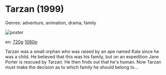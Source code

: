 # Tarzan (1999)

Genres: adventure, animation, drama, family

![poster](http://image.tmdb.org/t/p/w500/hnTrfKJmnPLMTajHw2RDgv6hVyH.jpg)

en:
  [720p](magnet:?xt=urn:btih:A5E4CA52EA44159254AECFD3E301941B276DD56E&tr=udp://glotorrents.pw:6969/announce&tr=udp://tracker.opentrackr.org:1337/announce&tr=udp://torrent.gresille.org:80/announce&tr=udp://tracker.openbittorrent.com:80&tr=udp://tracker.coppersurfer.tk:6969&tr=udp://tracker.leechers-paradise.org:6969&tr=udp://p4p.arenabg.ch:1337&tr=udp://tracker.internetwarriors.net:1337)
  [1080p](magnet:?xt=urn:btih:EBEE7B21F5372DE4923C56BAE36FF1E745529EC5&tr=udp://glotorrents.pw:6969/announce&tr=udp://tracker.opentrackr.org:1337/announce&tr=udp://torrent.gresille.org:80/announce&tr=udp://tracker.openbittorrent.com:80&tr=udp://tracker.coppersurfer.tk:6969&tr=udp://tracker.leechers-paradise.org:6969&tr=udp://p4p.arenabg.ch:1337&tr=udp://tracker.internetwarriors.net:1337)
  


Tarzan was a small orphan who was raised by an ape named Kala since he was a child. He believed that this was his family, but on an expedition Jane Porter is rescued by Tarzan. He then finds out that he's human. Now Tarzan must make the decision as to which family he should belong to...